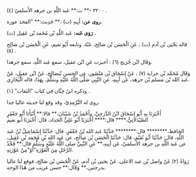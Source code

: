 ٣٢٠٠ -** ت:** عَبد اللَّهِ بن جرهد الأَسلميّ (٤) .

**روى عن:** أَبِيهِ (ت) ،** حَدِيث:** "الفخذ عورة.

**رَوَى عَنه:** عَبد اللَّهِ بْن مُحَمد بْن عَقِيل (ت) .

قاله يَحْيَى بْن آدم (ت) ، عَنِ الْحَسَن بْن صَالِح، عَنْهُ. وتابعه أَبُو نعيم، عَنِ الْحَسَن بْن صَالِح (٥) .

وَقَال ابْن جُرَيج (٦) : أخبرت عَنِ ابْن عقيل، سمع عَبد اللَّهِ، سمع جرهدا.

وَقَال مُحَمَّد بْن حزابة (٧) ، عَنْ إِسْحَاق بْن مَنْصُور، عن الحسن بْنصَالِح، عَنْ ابْن عقيل، عَنْ عَبد الله بْن مسلم بْن جرهد، عَن أَبِيهِ، عَنِ النَّبِي صَلَّى اللَّهُ عَلَيْهِ وسَلَّمَ، بِهَذَا، قاله الْبُخَارِي.

وذكره ابنُ حِبَّان في كتاب "الثقات" (١) .

روى له التِّرْمِذِيّ، وقد وقع لنا حديثه عاليا جدا.

أَخْبَرَنَا بِهِ أَبُو إِسْحَاقَ ابْنُ الدَّرَجِيِّ، وأَحْمَدُ بْنُ شَيْبَانَ،** قالا:** أَنْبَأَنَا أَبُو جَعْفَرٍ الصَّيْدَلانِيُّ،**** قال:**** أَخْبَرَنَا أَبُو عَلِيٍّ الحداد، قال: أَخْبَرَنَا أبو نعيم

الحافظ،******** قال:******** حَدَّثَنَا عَبد الله بْنُ جَعْفَرٍ، قال: حَدَّثَنَا إِسْمَاعِيلُ بْنُ عَبد اللَّهِ، قال: حَدَّثَنَا أَبُو نُعَيْم، قال: حَدَّثَنَا الْحَسَن بْن صالح، عن عَبد الله بْنِ مُحَمد بْنِ عَقِيل، عن عَبد اللَّهِ بن جرهد الأَسلميّ، عَن أَبِيهِ،** عَنِ النَّبِيِّ صلى اللَّهُ عَلَيْهِ وسَلَّمَ قال:** فَخْذُ الرَّجُلِ مِنَ الْعَوْرَةِ"أَوْ"مِنْ عَوْرَتِهِ.

رَوَاهُ (٢) عَنْ واصل بْن عبد الاعلى، عَنْ يحيى بْن آدم، عَنْ الْحَسَن بْن صَالِح، فوقع لنا عاليا بدرجتين،** وَقَال:** حسن غريب من هَذَا الوجه.